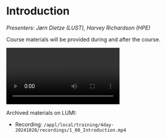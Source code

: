 # Introduction

*Presenters: Jørn Dietze (LUST), Harvey Richardson (HPE)*

Course materials will be provided during and after the course.

<video src="https://462000265.lumidata.eu/4day-20241028/recordings/1_00_Introduction.mp4" controls="controls">
</video>

Archived materials on LUMI:

-   Recording: `/appl/local/training/4day-20241028/recordings/1_00_Introduction.mp4`
